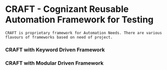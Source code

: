 # CRAFT - Cognizant Reusable Automation Framework for Testing

    CRAFT is proprietary framework for Automation Needs. There are various flavours of frameworks based on need of project.
    
### CRAFT with Keyword Driven Framework
### CRAFT with Modular Driven Framework